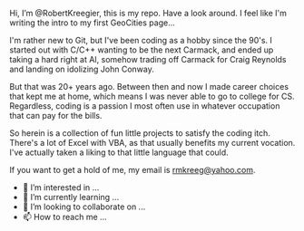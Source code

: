Hi, I’m @RobertKreegier, this is my repo. Have a look around. I feel like I'm writing the intro to my first GeoCities page...

I'm rather new to Git, but I've been coding as a hobby since the 90's. I started out with C/C++ wanting to be the next Carmack,
and ended up taking a hard right at AI, somehow trading off Carmack for Craig Reynolds and landing on idolizing John Conway.

But that was 20+ years ago. Between then and now I made career choices that kept me at home, which means I was never able to go
to college for CS. Regardless, coding is a passion I most often use in whatever occupation that can pay for the bills.

So herein is a collection of fun little projects to satisfy the coding itch. There's a lot of Excel with VBA, as that usually
benefits my current vocation. I've actually taken a liking to that little language that could.

If you want to get a hold of me, my email is rmkreeg@yahoo.com.

- 👀 I’m interested in ...
- 🌱 I’m currently learning ...
- 💞️ I’m looking to collaborate on ...
- 📫 How to reach me ...

<!---
RobertKreegier/RobertKreegier is a ✨ special ✨ repository because its `README.md` (this file) appears on your GitHub profile.
You can click the Preview link to take a look at your changes.
--->
